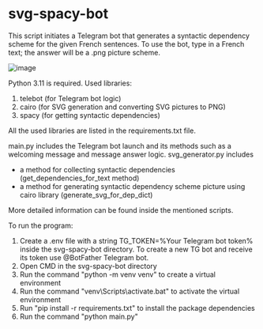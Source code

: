 # svg-spacy-bot

This script initiates a Telegram bot that generates a syntactic dependency scheme for the given French sentences. To use the bot, type in a French text; the answer will be a .png picture scheme.

![image](https://github.com/user-attachments/assets/7343b98d-da3f-496c-bbf7-5995911c45a2)

Python 3.11 is required.
Used libraries:
1. telebot (for Telegram bot logic)
2. cairo (for SVG generation and converting SVG pictures to PNG)
3. spacy (for getting syntactic dependencies)
   
All the used libraries are listed in the requirements.txt file.

main.py includes the Telegram bot launch and its methods such as a welcoming message and message answer logic.
svg_generator.py includes 
  - a method for collecting syntactic dependencies (get_dependencies_for_text method)
  - a method for generating syntactic dependency scheme picture using cairo library (generate_svg_for_dep_dict)
    
More detailed information can be found inside the mentioned scripts.

To run the program:
1. Create a .env file with a string TG_TOKEN=%Your Telegram bot token% inside the svg-spacy-bot directory. To create a new TG bot and receive its token use @BotFather Telegram bot. 
2. Open CMD in the svg-spacy-bot directory
3. Run the command "python -m venv venv" to create a virtual environment
4. Run the command "venv\Scripts\activate.bat" to activate the virtual environment
5. Run "pip install -r requirements.txt" to install the package dependencies
6. Run the command "python main.py"

   
